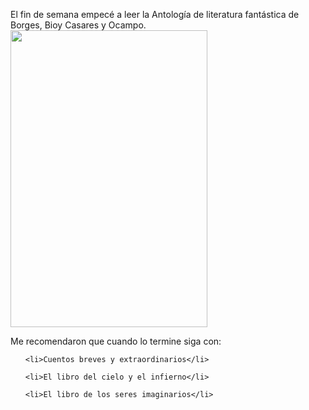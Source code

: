 <html><body><p>El fin de semana empecé a leer la Antología de literatura fantástica de Borges, Bioy Casares y Ocampo.



<img class="aligncenter size-full wp-image-4096" title="Antologia de literatura fantástica" src="/wp-content/uploads/2012/06/AntologiaDeLiteraturaFantastica.jpg" alt="" width="315" height="475">



Me recomendaron que cuando lo termine siga con:

</p><ul>

	<li>Cuentos breves y extraordinarios</li>

	<li>El libro del cielo y el infierno</li>

	<li>El libro de los seres imaginarios</li>

</ul></body></html>